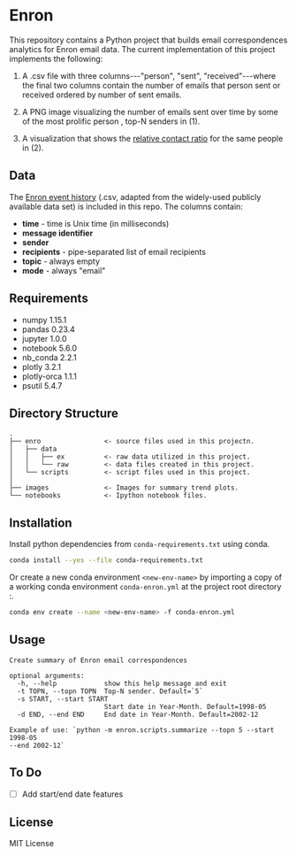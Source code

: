 # Enron
This repository contains a Python project that builds email correspondences analytics for Enron email data. The current implementation of this project implements the following:

1. A .csv file with three columns---"person", "sent", "received"---where the final two columns contain
 the number of emails that person sent or received ordered by number of sent emails.

2. A PNG image visualizing the number of emails sent over time by some of the most prolific person
 , top-N senders in (1). 

3. A visualization that shows the [relative contact ratio](https://en.wikipedia.org/wiki/Relative_change_and_difference) for the same people in (2).


## Data

The [Enron event history](https://github.com/aidinhass/enron/blob/master/enron/data/raw/enron-event-history-all.csv) (.csv, adapted from the widely-used publicly available data set) is included in this repo. The columns contain:

* **time** - time is Unix time (in milliseconds)
* **message identifier**
* **sender**
* **recipients** - pipe-separated list of email recipients
* **topic** - always empty
* **mode** - always "email"

## Requirements
- numpy                 1.15.1
- pandas                0.23.4 
- jupyter               1.0.0
- notebook              5.6.0
- nb_conda              2.2.1
- plotly                3.2.1
- plotly-orca           1.1.1
- psutil                5.4.7 

## Directory Structure

```
.
├── enro                <- source files used in this projectn.
│   ├── data
│   │   ├── ex          <- raw data utilized in this project.
│   │   └── raw         <- data files created in this project.
│   └── scripts         <- script files used in this project.
│      
├── images              <- Images for summary trend plots. 
└── notebooks           <- Ipython notebook files.
```
## Installation

Install python dependencies from  `conda-requirements.txt` using conda.
```bash
conda install --yes --file conda-requirements.txt
```

Or create a new conda environment `<new-env-name>` by importing a copy of a working conda environment `conda-enron.yml` at the project root directory :.
```bash
conda env create --name <new-env-name> -f conda-enron.yml
```
## Usage

```
Create summary of Enron email correspondences

optional arguments:
  -h, --help            show this help message and exit
  -t TOPN, --topn TOPN  Top-N sender. Default=`5`
  -s START, --start START
                        Start date in Year-Month. Default=1998-05
  -d END, --end END     End date in Year-Month. Default=2002-12

Example of use: `python -m enron.scripts.summarize --topn 5 --start 1998-05
--end 2002-12`

```

## To Do
- [ ] Add start/end date features

## License
MIT License

